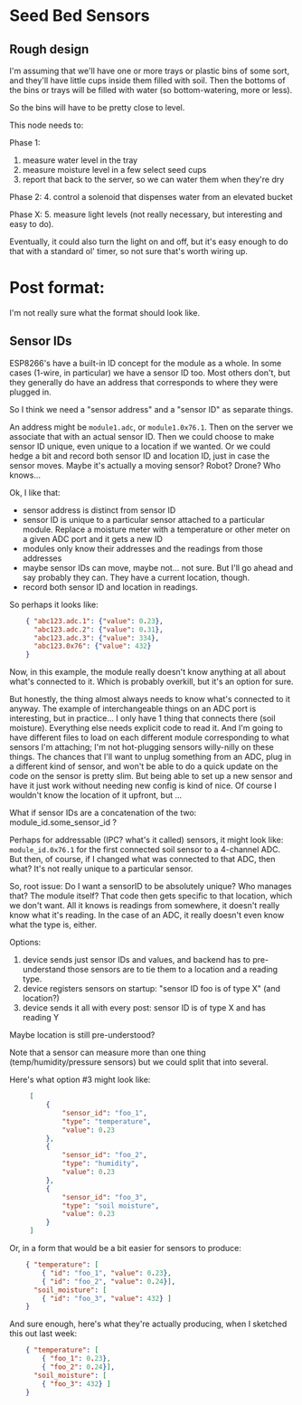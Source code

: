 # Seed Bed Sensors

## Rough design

I'm assuming that we'll have one or more trays or plastic bins of some sort, and they'll have little cups inside them 
filled with soil. Then the bottoms of the bins or trays will be filled with water (so bottom-watering, more or less).

So the bins will have to be pretty close to level.

This node needs to: 

Phase 1: 
 1. measure water level in the tray
 2. measure moisture level in a few select seed cups
 3. report that back to the server, so we can water them when they're dry
 
Phase 2: 
 4. control a solenoid that dispenses water from an elevated bucket

Phase X:
 5. measure light levels (not really necessary, but interesting and easy to do).

Eventually, it could also turn the light on and off, but it's easy enough to do that with a standard ol' timer, so not sure that's worth wiring up.


# Post format: 

I'm not really sure what the format should look like.

## Sensor IDs
ESP8266's have a built-in ID concept for the module as a whole.
In some cases (1-wire, in particular) we have a sensor ID too. Most others don't, but they generally do have an address 
that corresponds to where they were plugged in.

So I think we need a "sensor address" and a "sensor ID" as separate things. 

An address might be `module1.adc`, or `module1.0x76.1`. Then on the server we associate that with an actual sensor ID. 
Then we could choose to make sensor ID unique, even unique to a location if we wanted.
Or we could hedge a bit and record both sensor ID and location ID, just in case the sensor moves. Maybe it's actually a moving sensor? Robot? Drone? Who knows...
 
Ok, I like that: 
- sensor address is distinct from sensor ID
- sensor ID is unique to a particular sensor attached to a particular module. Replace a moisture meter with a temperature or other meter on a given ADC port and it gets a new ID
- modules only know their addresses and the readings from those addresses
- maybe sensor IDs can move, maybe not... not sure. But I'll go ahead and say probably they can. They have a current location, though.
- record both sensor ID and location in readings.

So perhaps it looks like:

```json
    { "abc123.adc.1": {"value": 0.23}, 
      "abc123.adc.2": {"value": 0.31},
      "abc123.adc.3": {"value": 334}, 
      "abc123.0x76": {"value": 432}
    }  
```

Now, in this example, the module really doesn't know anything at all about what's connected to it. Which is probably overkill, but it's an option for sure.

But honestly, the thing almost always needs to know what's connected to it anyway. The example of interchangeable things on an ADC port is interesting, but in practice... I only have 1 thing that connects there (soil moisture). Everything else needs explicit code to read it. And I'm going to have different files to load on each different module corresponding to what sensors I'm attaching; I'm not hot-plugging sensors willy-nilly on these things.
The chances that I'll want to unplug something from an ADC, plug in a different kind of sensor, and won't be able to do a quick update on the code on the sensor is pretty slim. 
But being able to set up a new sensor and have it just work without needing new config is kind of nice. Of course I wouldn't know the location of it upfront, but ...

What if sensor IDs are a concatenation of the two:
module_id.some_sensor_id ? 

Perhaps for addressable (IPC? what's it called) sensors, it might look like: 
`module_id.0x76.1` for the first connected soil sensor to a 4-channel ADC.
But then, of course, if I changed what was connected to that ADC, then what? It's not really unique to a particular sensor.

So, root issue: Do I want a sensorID to be absolutely unique? Who manages that? The module itself? That code then gets specific to that location, which we don't want. 
All it knows is readings from somewhere, it doesn't really know what it's reading. In the case of an ADC, it really doesn't even know what the type is, either.




Options:
1. device sends just sensor IDs and values, and backend has to pre-understand those sensors are to tie them to a location and a reading type.
2. device registers sensors on startup: "sensor ID foo is of type X" (and location?)
3. device sends it all with every post: sensor ID is of type X and has reading Y

Maybe location is still pre-understood?

Note that a sensor can measure more than one thing (temp/humidity/pressure sensors) but we could split that into several.


Here's what option #3 might look like: 

```json
     [
         {
             "sensor_id": "foo_1",
             "type": "temperature", 
             "value": 0.23
         },
         {
             "sensor_id": "foo_2",
             "type": "humidity", 
             "value": 0.23
         },
         {
             "sensor_id": "foo_3",
             "type": "soil moisture", 
             "value": 0.23
         }
     ]
``` 
    
Or, in a form that would be a bit easier for sensors to produce: 

```json
    { "temperature": [
        { "id": "foo_1", "value": 0.23}, 
        { "id": "foo_2", "value": 0.24}],
      "soil_moisture": [
        { "id": "foo_3", "value": 432} ]
    }  
```

And sure enough, here's what they're actually producing, when I sketched this out last week: 

```json
    { "temperature": [
        { "foo_1": 0.23}, 
        { "foo_2": 0.24}],
      "soil_moisture": [
        { "foo_3": 432} ]
    }  
```
